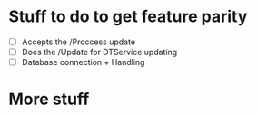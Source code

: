 # Stuff to do to get feature parity
- [ ] Accepts the /Proccess update
- [ ] Does the /Update for DTService updating
- [ ] Database connection + Handling

# More stuff